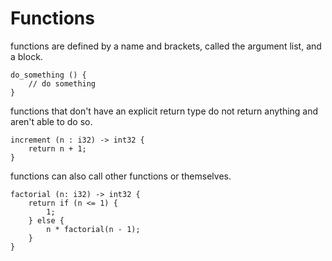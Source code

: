 # Functions
functions are defined by a name and brackets, called the argument list, and a block.
```
do_something () {
    // do something
}
```
functions that don't have an explicit return type do not return anything and aren't able to do so.
```
increment (n : i32) -> int32 {
    return n + 1;
}
```
functions can also call other functions or themselves.
```
factorial (n: i32) -> int32 {
    return if (n <= 1) {
        1;
    } else {
        n * factorial(n - 1);
    }
}
```
